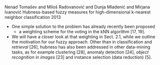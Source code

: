 Nenad Tomašev and Miloš Radovanović and Dunja Mladenić and Mirjana Ivanović
Hubness-based fuzzy measures 
  for high-dimensional k-nearest neighbor classification
2013


* One simple solution to the problem has already recently been proposed
  * a weighting scheme for the voting in the kNN algorithm [17, 19].  
* We will have a closer look at that weighting in Sect. 2.1, while we
outline the motivation for our fuzzy approach.  Other than in classification
and _retrieval_ [26], hubness has also been addressed in other data-mining
tasks, as for example clustering [28], anomaly detection [24], _object
recognition in images_ [23] and instance selection (data reduction) [5].
